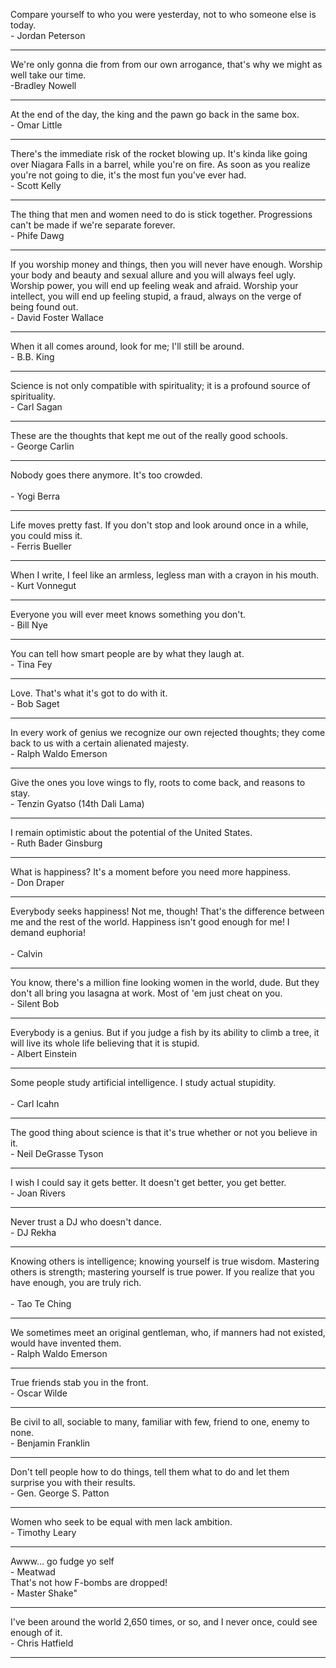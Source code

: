 Compare yourself to who you were yesterday, not to who someone else is today. 
</br>- Jordan Peterson

<hr>

We're only gonna die from from our own arrogance, that's why we might as well take our time. 
</br>-Bradley Nowell

<hr>

At the end of the day, the king and the pawn go back in the same box. 
</br>- Omar Little 

<hr>

There's the immediate risk of the rocket blowing up. 
It's kinda like going over Niagara Falls in a barrel, while you're on fire. 
As soon as you realize you're not going to die, it's the most fun you've ever had. 
</br>- Scott Kelly

<hr>

The thing that men and women need to do is stick together. 
Progressions can't be made if we're separate forever. 
</br>- Phife Dawg

<hr>

If you worship money and things, then you will never have enough. 
Worship your body and beauty and sexual allure and you will always feel ugly. 
Worship power, you will end up feeling weak and afraid. 
Worship your intellect, you will end up feeling stupid, a fraud, always on the verge of being found out. 
</br>- David Foster Wallace

<hr>

When it all comes around, look for me; I'll still be around.
</br>- B.B. King

<hr>

Science is not only compatible with spirituality; it is a profound source of spirituality. 
</br>- Carl Sagan

<hr>

These are the thoughts that kept me out of the really good schools. 
</br>- George Carlin

<hr>

Nobody goes there anymore. 
It's too crowded.  
</br>- Yogi Berra

<hr>

Life moves pretty fast. 
If you don't stop and look around once in a while, you could miss it. 
</br>- Ferris Bueller

<hr>

When I write, I feel like an armless, legless man with a crayon in his mouth. 
</br>- Kurt Vonnegut 

<hr>

Everyone you will ever meet knows something you don't. 
</br>- Bill Nye 

<hr>

You can tell how smart people are by what they laugh at. 
</br>- Tina Fey 

<hr>

Love.  That's what it's got to do with it. 
</br>- Bob Saget 

<hr>

In every work of genius we recognize our own rejected thoughts; they come back to us with a certain alienated majesty. 
</br>- Ralph Waldo Emerson 

<hr>

Give the ones you love wings to fly, roots to come back, and reasons to stay. 
</br>- Tenzin Gyatso (14th Dali Lama)

<hr>

I remain optimistic about the potential of the United States. 
</br>- Ruth Bader Ginsburg

<hr>

What is happiness? 
It's a moment before you need more happiness. 
</br>- Don Draper

<hr>

Everybody seeks happiness! 
Not me, though! 
That's the difference between me and the rest of the world. 
Happiness isn't good enough for me! 
I demand euphoria!  
</br>- Calvin  

<hr>

You know, there's a million fine looking women in the world, dude. 
But they don't all bring you lasagna at work. 
Most of 'em just cheat on you. 
</br>- Silent Bob 

<hr>

Everybody is a genius. 
But if you judge a fish by its ability to climb a tree, it will live its whole life believing that it is stupid. 
</br>- Albert Einstein

<hr>

Some people study artificial intelligence. 
I study actual stupidity.  
</br>- Carl Icahn

<hr>

The good thing about science is that it's true whether or not you believe in it. 
</br>- Neil DeGrasse Tyson

<hr>

I wish I could say it gets better. 
It doesn't get better, you get better. 
</br>- Joan Rivers

<hr>

Never trust a DJ who doesn't dance. 
</br>- DJ Rekha

<hr>

Knowing others is intelligence; knowing yourself is true wisdom. 
Mastering others is strength; mastering yourself is true power. 
If you realize that you have enough, you are truly rich.  
</br>- Tao Te Ching 

<hr>

We sometimes meet an original gentleman, who, if manners had not existed, would have invented them. 
</br>- Ralph Waldo Emerson

<hr>

True friends stab you in the front. 
</br>- Oscar Wilde

<hr>

Be civil to all, sociable to many, familiar with few, friend to one, enemy to none.
</br>- Benjamin Franklin

<hr>

Don't tell people how to do things, tell them what to do and let them surprise you with their results.
</br>- Gen. George S. Patton

<hr>

Women who seek to be equal with men lack ambition.
</br>- Timothy Leary

<hr>

Awww... go fudge yo self 
</br>- Meatwad 
</br>That's not how F-bombs are dropped! 
</br>- Master Shake"

<hr>

I've been around the world 2,650 times, or so, and I never once, could see enough of it.
</br>- Chris Hatfield

<hr>
